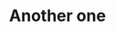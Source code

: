 ---
layout: post
title: Another one
description: blablabla
categories: ['personal']
tags: meme dank solitude
---